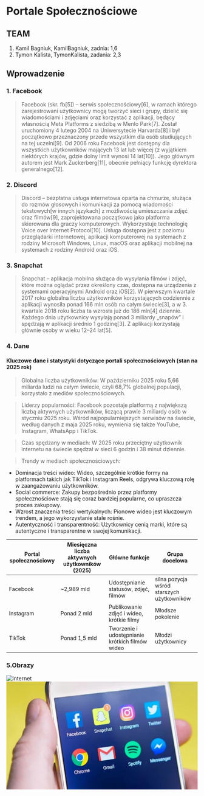 # Portale Społecznościowe

## TEAM
1. Kamil Bagniuk, KamilBagniuk, zadnia: 1,6
2. Tymon Kalista, TymonKalista, zadania: 2,3

##  Wprowadzenie
### 1. Facebook
> Facebook (skr. fb[5]) – serwis społecznościowy[6], w ramach którego zarejestrowani użytkownicy mogą tworzyć sieci i grupy, dzielić się wiadomościami i zdjęciami oraz korzystać z aplikacji, będący własnością Meta Platforms z siedzibą w Menlo Park[7]. Został uruchomiony 4 lutego 2004 na Uniwersytecie Harvarda[8] i był początkowo przeznaczony przede wszystkim dla osób studiujących na tej uczelni[9]. Od 2006 roku Facebook jest dostępny dla wszystkich użytkowników mających 13 lat lub więcej (z wyjątkiem niektórych krajów, gdzie dolny limit wynosi 14 lat[10]). Jego głównym autorem jest Mark Zuckerberg[11], obecnie pełniący funkcję dyrektora generalnego[12].

### 2. Discord
> Discord – bezpłatna usługa internetowa oparta na chmurze, służąca do rozmów głosowych i komunikacji za pomocą wiadomości tekstowych﻿[w innych językach] z możliwością umieszczania zdjęć oraz filmów[9], zaprojektowana początkowo jako platforma skierowana dla graczy komputerowych. Wykorzystuje technologię Voice over Internet Protocol[10]. Usługa dostępna jest z poziomu przeglądarki internetowej, aplikacji komputerowej na systemach z rodziny Microsoft Windows, Linux, macOS oraz aplikacji mobilnej na systemach z rodziny Android oraz iOS.

### 3. Snapchat
> Snapchat – aplikacja mobilna służąca do wysyłania filmów i zdjęć, które można oglądać przez określony czas, dostępna na urządzenia z systemami operacyjnymi Android oraz iOS[2]. W pierwszym kwartale 2017 roku globalna liczba użytkowników korzystających codziennie z aplikacji wynosiła ponad 166 mln osób na całym świecie[3], a w 3. kwartale 2018 roku liczba ta wzrosła już do 186 mln[4] dziennie. Każdego dnia użytkownicy wysyłają ponad 3 miliardy „snapów” i spędzają w aplikacji średnio 1 godzinę[3]. Z aplikacji korzystają głównie osoby w wieku 12–24 lat[5].

### 4. Dane
#### Kluczowe dane i statystyki dotyczące portali społecznościowych (stan na 2025 rok)
> Globalna liczba użytkowników: W październiku 2025 roku 5,66 miliarda ludzi na całym świecie, czyli 68,7% globalnej populacji, korzystało z mediów społecznościowych.

> Liderzy popularności: Facebook pozostaje platformą z największą liczbą aktywnych użytkowników, liczącą prawie 3 miliardy osób w styczniu 2025 roku. Wśród najpopularniejszych serwisów na świecie, według danych z maja 2025 roku, wymienia się także YouTube, Instagram, WhatsApp i TikTok.

> Czas spędzany w mediach: W 2025 roku przeciętny użytkownik internetu na świecie spędzał w sieci 6 godzin i 38 minut dziennie.

> Trendy w mediach społecznościowych:
* Dominacja treści wideo: Wideo, szczególnie krótkie formy na platformach takich jak TikTok i Instagram Reels, odgrywa kluczową rolę w zaangażowaniu użytkowników.
* Social commerce: Zakupy bezpośrednio przez platformy społecznościowe stają się coraz bardziej popularne, co upraszcza proces zakupowy.
* Wzrost znaczenia treści wertykalnych: Pionowe wideo jest kluczowym trendem, a jego wykorzystanie stale rośnie.
* Autentyczność i transparentność: Użytkownicy cenią marki, które są autentyczne i transparentne w swojej komunikacji.

|Portal społecznościowy|Miesięczna liczba aktywnych użytkowników (2025)|Główne funkcje|Grupa docelowa|
|----------------------|-----------------------------------------------|--------------|--------|
|Facebook|~2,989 mld|Udostępnianie statusów, zdjęć, filmów|silna pozycja wśród starszych użytkowników|
|Instagram|Ponad 2 mld|Publikowanie zdjęć i wideo, krótkie filmy|Młodsze pokolenie|
|TikTok|Ponad 1,5 mld|Tworzenie i udostępnianie krótkich filmów wideo|Młodzi użytkownicy|

### 5.Obrazy
![internet](https://images.pexels.com/photos/267350/pexels-photo-267350.jpeg)
![lokalnie](social.png)